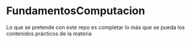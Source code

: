 # FundamentosComputacion
Lo que se pretende con este repo es completar lo más que se pueda los contenidos prácticos de la materia
